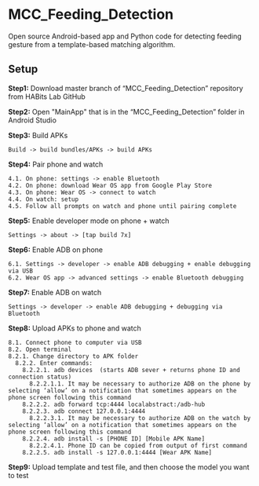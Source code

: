 # MCC_Feeding_Detection
Open source Android-based app and Python code for detecting feeding gesture from a template-based matching algorithm.
## Setup
  **Step1:** Download master branch of “MCC_Feeding_Detection” repository from HABits Lab GitHub  

  **Step2:** Open "MainApp" that is in the “MCC_Feeding_Detection” folder in Android Studio  

  **Step3:** Build APKs

    Build -> build bundles/APKs -> build APKs

  **Step4:** Pair phone and watch  

    4.1. On phone: settings -> enable Bluetooth 
    4.2. On phone: download Wear OS app from Google Play Store 
    4.3. On phone: Wear OS -> connect to watch 
    4.4. On watch: setup
    4.5. Follow all prompts on watch and phone until pairing complete

  **Step5:** Enable developer mode on phone + watch  

    Settings -> about -> [tap build 7x]  

  **Step6:** Enable ADB on phone  

    6.1. Settings -> developer -> enable ADB debugging + enable debugging via USB
    6.2. Wear OS app -> advanced settings -> enable Bluetooth debugging  

  **Step7:** Enable ADB on watch  

    Settings -> developer -> enable ADB debugging + debugging via Bluetooth  

  **Step8:** Upload APKs to phone and watch  

    8.1. Connect phone to computer via USB
    8.2. Open terminal
    8.2.1. Change directory to APK folder
      8.2.2. Enter commands:
        8.2.2.1. adb devices  (starts ADB sever + returns phone ID and connection status)
          8.2.2.1.1. It may be necessary to authorize ADB on the phone by selecting ‘allow’ on a notification that sometimes appears on the phone screen following this command
        8.2.2.2. adb forward tcp:4444 localabstract:/adb-hub
        8.2.2.3. adb connect 127.0.0.1:4444
          8.2.2.3.1. It may be necessary to authorize ADB on the watch by selecting ‘allow’ on a notification that sometimes appears on the phone screen following this command
        8.2.2.4. adb install -s [PHONE ID] [Mobile APK Name]
          8.2.2.4.1. Phone ID can be copied from output of first command
        8.2.2.5. adb install -s 127.0.0.1:4444 [Wear APK Name]

  **Step9:** Upload template and test file, and then choose the model you want to test

